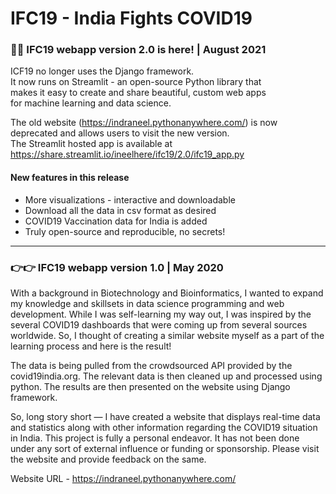 # IFC19 - India Fights COVID19

### 👋👋 IFC19 webapp version 2.0 is here! | August 2021 
ICF19 no longer uses the Django framework. <br>
It now runs on Streamlit - an open-source Python library that <br>
makes it easy to create and share beautiful, custom web apps <br> 
for machine learning and data science.

The old website (https://indraneel.pythonanywhere.com/) is now deprecated and allows users to visit the new version. <br> 
The Streamlit hosted app is available at https://share.streamlit.io/ineelhere/ifc19/2.0/ifc19_app.py

#### New features in this release
* More visualizations - interactive and downloadable
* Download all the data in csv format as desired
* COVID19 Vaccination data for India is added
* Truly open-source and reproducible, no secrets!

<hr>

### 👉👉 IFC19 webapp version 1.0 | May 2020
With a background in Biotechnology and Bioinformatics, I wanted to expand my knowledge and skillsets in data science programming and web development. While I was self-learning my way out, I was inspired by the several COVID19 dashboards that were coming up from several sources worldwide. So, I thought of creating a similar website myself as a part of the learning process and here is the result!

The data is being pulled from the crowdsourced API provided by the covid19india.org. The relevant data is then cleaned up and processed using python. The results are then presented on the website using Django framework.

So, long story short — I have created a website that displays real-time data and statistics along with other information regarding the COVID19 situation in India. This project is fully a personal endeavor. It has not been done under any sort of external influence or funding or sponsorship. Please visit the website and provide feedback on the same.

Website URL - https://indraneel.pythonanywhere.com/ 
